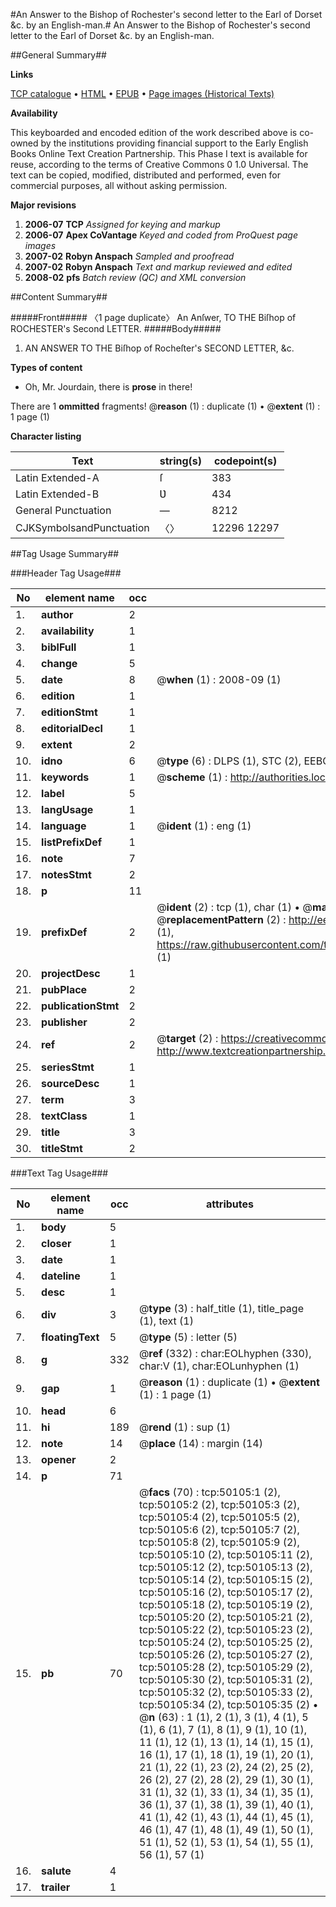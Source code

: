 #An Answer to the Bishop of Rochester's second letter to the Earl of Dorset &c. by an English-man.#
An Answer to the Bishop of Rochester's second letter to the Earl of Dorset &c. by an English-man.

##General Summary##

**Links**

[TCP catalogue](http://www.ota.ox.ac.uk/tcp/)  • 
[HTML](http://tei.it.ox.ac.uk/tcp/Texts-HTML/free/A25/A25576.html)  • 
[EPUB](http://tei.it.ox.ac.uk/tcp/Texts-EPUB/free/A25/A25576.epub) • 
[Page images (Historical Texts)](https://data.historicaltexts.jisc.ac.uk/view?pubId=eebo-11869906e&pageId=eebo-11869906e-50105-1)

**Availability**

This keyboarded and encoded edition of the
	       work described above is co-owned by the institutions
	       providing financial support to the Early English Books
	       Online Text Creation Partnership. This Phase I text is
	       available for reuse, according to the terms of Creative
	       Commons 0 1.0 Universal. The text can be copied,
	       modified, distributed and performed, even for
	       commercial purposes, all without asking permission.

**Major revisions**

1. __2006-07__ __TCP__ *Assigned for keying and markup*
1. __2006-07__ __Apex CoVantage__ *Keyed and coded from ProQuest page images*
1. __2007-02__ __Robyn Anspach__ *Sampled and proofread*
1. __2007-02__ __Robyn Anspach__ *Text and markup reviewed and edited*
1. __2008-02__ __pfs__ *Batch review (QC) and XML conversion*

##Content Summary##

#####Front#####
〈1 page duplicate〉
An Anſwer, TO THE Biſhop of ROCHESTER's Second LETTER.
#####Body#####

1. AN ANSWER TO THE Biſhop of Rocheſter's SECOND LETTER, &c.

**Types of content**

  * Oh, Mr. Jourdain, there is **prose** in there!

There are 1 **ommitted** fragments! 
 @__reason__ (1) : duplicate (1)  •  @__extent__ (1) : 1 page (1)

**Character listing**


|Text|string(s)|codepoint(s)|
|---|---|---|
|Latin Extended-A|ſ|383|
|Latin Extended-B|Ʋ|434|
|General Punctuation|—|8212|
|CJKSymbolsandPunctuation|〈〉|12296 12297|

##Tag Usage Summary##

###Header Tag Usage###

|No|element name|occ|attributes|
|---|---|---|---|
|1.|__author__|2||
|2.|__availability__|1||
|3.|__biblFull__|1||
|4.|__change__|5||
|5.|__date__|8| @__when__ (1) : 2008-09 (1)|
|6.|__edition__|1||
|7.|__editionStmt__|1||
|8.|__editorialDecl__|1||
|9.|__extent__|2||
|10.|__idno__|6| @__type__ (6) : DLPS (1), STC (2), EEBO-CITATION (1), OCLC (1), VID (1)|
|11.|__keywords__|1| @__scheme__ (1) : http://authorities.loc.gov/ (1)|
|12.|__label__|5||
|13.|__langUsage__|1||
|14.|__language__|1| @__ident__ (1) : eng (1)|
|15.|__listPrefixDef__|1||
|16.|__note__|7||
|17.|__notesStmt__|2||
|18.|__p__|11||
|19.|__prefixDef__|2| @__ident__ (2) : tcp (1), char (1)  •  @__matchPattern__ (2) : ([0-9\-]+):([0-9IVX]+) (1), (.+) (1)  •  @__replacementPattern__ (2) : http://eebo.chadwyck.com/downloadtiff?vid=$1&page=$2 (1), https://raw.githubusercontent.com/textcreationpartnership/Texts/master/tcpchars.xml#$1 (1)|
|20.|__projectDesc__|1||
|21.|__pubPlace__|2||
|22.|__publicationStmt__|2||
|23.|__publisher__|2||
|24.|__ref__|2| @__target__ (2) : https://creativecommons.org/publicdomain/zero/1.0/ (1), http://www.textcreationpartnership.org/docs/. (1)|
|25.|__seriesStmt__|1||
|26.|__sourceDesc__|1||
|27.|__term__|3||
|28.|__textClass__|1||
|29.|__title__|3||
|30.|__titleStmt__|2||


###Text Tag Usage###

|No|element name|occ|attributes|
|---|---|---|---|
|1.|__body__|5||
|2.|__closer__|1||
|3.|__date__|1||
|4.|__dateline__|1||
|5.|__desc__|1||
|6.|__div__|3| @__type__ (3) : half_title (1), title_page (1), text (1)|
|7.|__floatingText__|5| @__type__ (5) : letter (5)|
|8.|__g__|332| @__ref__ (332) : char:EOLhyphen (330), char:V (1), char:EOLunhyphen (1)|
|9.|__gap__|1| @__reason__ (1) : duplicate (1)  •  @__extent__ (1) : 1 page (1)|
|10.|__head__|6||
|11.|__hi__|189| @__rend__ (1) : sup (1)|
|12.|__note__|14| @__place__ (14) : margin (14)|
|13.|__opener__|2||
|14.|__p__|71||
|15.|__pb__|70| @__facs__ (70) : tcp:50105:1 (2), tcp:50105:2 (2), tcp:50105:3 (2), tcp:50105:4 (2), tcp:50105:5 (2), tcp:50105:6 (2), tcp:50105:7 (2), tcp:50105:8 (2), tcp:50105:9 (2), tcp:50105:10 (2), tcp:50105:11 (2), tcp:50105:12 (2), tcp:50105:13 (2), tcp:50105:14 (2), tcp:50105:15 (2), tcp:50105:16 (2), tcp:50105:17 (2), tcp:50105:18 (2), tcp:50105:19 (2), tcp:50105:20 (2), tcp:50105:21 (2), tcp:50105:22 (2), tcp:50105:23 (2), tcp:50105:24 (2), tcp:50105:25 (2), tcp:50105:26 (2), tcp:50105:27 (2), tcp:50105:28 (2), tcp:50105:29 (2), tcp:50105:30 (2), tcp:50105:31 (2), tcp:50105:32 (2), tcp:50105:33 (2), tcp:50105:34 (2), tcp:50105:35 (2)  •  @__n__ (63) : 1 (1), 2 (1), 3 (1), 4 (1), 5 (1), 6 (1), 7 (1), 8 (1), 9 (1), 10 (1), 11 (1), 12 (1), 13 (1), 14 (1), 15 (1), 16 (1), 17 (1), 18 (1), 19 (1), 20 (1), 21 (1), 22 (1), 23 (2), 24 (2), 25 (2), 26 (2), 27 (2), 28 (2), 29 (1), 30 (1), 31 (1), 32 (1), 33 (1), 34 (1), 35 (1), 36 (1), 37 (1), 38 (1), 39 (1), 40 (1), 41 (1), 42 (1), 43 (1), 44 (1), 45 (1), 46 (1), 47 (1), 48 (1), 49 (1), 50 (1), 51 (1), 52 (1), 53 (1), 54 (1), 55 (1), 56 (1), 57 (1)|
|16.|__salute__|4||
|17.|__trailer__|1||
